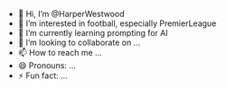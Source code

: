 - 👋 Hi, I’m @HarperWestwood
- 👀 I’m interested in football, especially PremierLeague
- 🌱 I’m currently learning prompting for AI
- 💞️ I’m looking to collaborate on ...
- 📫 How to reach me ...
- 😄 Pronouns: ...
- ⚡ Fun fact: ...

<!---
HarperWestwood/HarperWestwood is a ✨ special ✨ repository because its `README.md` (this file) appears on your GitHub profile.
You can click the Preview link to take a look at your changes.
--->
